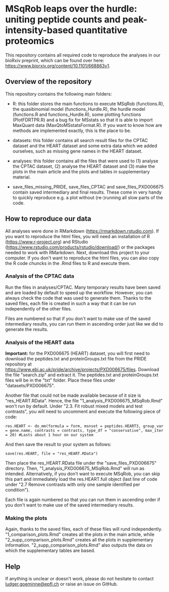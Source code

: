 # MSqRob leaps over the hurdle: uniting peptide counts and peak-intensity-based quantitative proteomics

This repository contains all required code to reproduce the analyses in our bioRxiv preprint, which can be found over here: https://www.biorxiv.org/content/10.1101/668863v1.

## Overview of the repository

This repository contains the following main folders:

- R: this folder stores the main functions to execute MSqRob (functions.R), the quasibinomial model (functions_Hurdle.R), the hurdle model (functions.R and functions_Hurdle.R), some plotting functions (PlotFDRTPR.R) and a bug fix for MSstats so that it is able to import MaxQuant data (MaxQtoMSstatsFormat.R). If you want to know how are methods are implemented exactly, this is the place to be.

- datasets: this folder contains all search result files for the CPTAC dataset and the HEART dataset and some extra data which we added ourselves, such as missing gene names in the HEART dataset.

- analyses: this folder contains all the files that were used to (1) analyse the CPTAC dataset, (2) analyse the HEART dataset and (3) make the plots in the main article and the plots and tables in supplementary material.

- save_files_missing_PRIDE, save_files_CPTAC and save_files_PXD006675 contain saved intermediary and final results. These come in very handy to quickly reproduce e.g. a plot without (re-)running all slow parts of the code.

## How to reproduce our data

All analyses were done in RMarkdown (https://rmarkdown.rstudio.com). If you want to reproduce the html files, you will need an installation of R (https://www.r-project.org) and RStudio (https://www.rstudio.com/products/rstudio/download/) or the packages needed to work with RMarkdown. Next, download this project to your computer. If you don't want to reproduce the html files, you can also copy the R code chuncks in the .Rmd files to R and execute them.

### Analysis of the CPTAC data

Run the files in analyses/CPTAC. Many temporary results have been saved and are loaded by default to speed up the workflow. However, you can always check the code that was used to generate them. Thanks to the saved files, each file is created in such a way that it can be run independently of the other files.

Files are numbered so that if you don't want to make use of the saved intermediary results, you can run them in ascending order just like we did to generate the results.

### Analysis of the HEART data

**Important:** for the PXD006675 (HEART) dataset, you will first need to download the peptides.txt and proteinGroups.txt file from the PRIDE repository at https://www.ebi.ac.uk/pride/archive/projects/PXD006675/files. Download the file "search.zip" and extract it. The peptides.txt and proteinGroups.txt files will be in the "txt" folder. Place these files under "datasets/PXD006675".

Another file that could not be made available because of it size is "res_HEART.RData". Hence, the file "1_analysis_PXD006675_MSqRob.Rmd" won't run by default. Under "2.3. Fit robust mixed models and test contrasts", you will need to uncomment and execute the following piece of code:

`res.HEART <- do_mm(formula = form, msnset = peptides.HEART3, group_var = gene.name, contrasts = contrasts, type_df = "conservative", max_iter = 20) #Lasts about 1 hour on our system`

And then save the result to your system as follows:

`save(res.HEART, file = "res_HEART.RData")`

Then place the res_HEART.RData file under the "save_files_PXD006675" directory. Then, "1_analysis_PXD006675_MSqRob.Rmd" will run as intended. Alternatively, if you don't want to execute MSqRob, you can skip this part and immediately load the res.HEART.full object (last line of code under "2.7 Remove contrasts with only one sample identified per condition").

Each file is again numbered so that you can run them in ascending order if you don't want to make use of the saved intermediary results.

### Making the plots

Again, thanks to the saved files, each of these files will rund independently. "1_comparison_plots.Rmd" creates all the plots in the main article, while "2_supp_comparison_plots.Rmd" creates all the plots in supplementary information. "2_supp_comparison_plots.Rmd" also outputs the data on which the supplementary tables are based.

## Help

If anything is unclear or doesn't work, please do not hesitate to contact ludger.goeminne@epfl.ch or raise an issue on GitHub.

